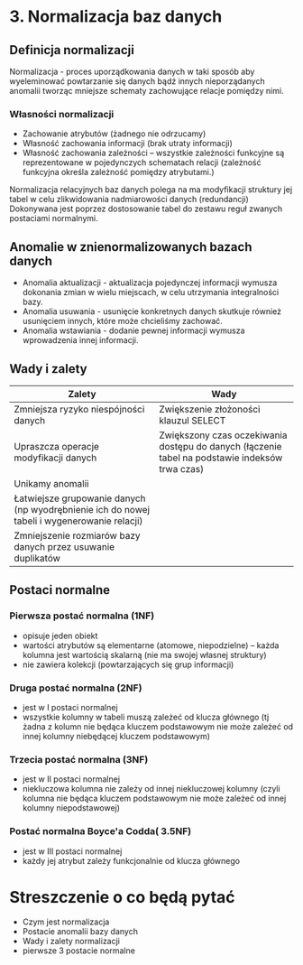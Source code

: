 # 3. Normalizacja baz danych 

## Definicja normalizacji
Normalizacja - proces uporządkowania danych w taki sposób aby wyeleminować powtarzanie się danych bądź innych nieporządanych anomalii tworząc mniejsze schematy zachowujące relacje pomiędzy nimi.

### Własności normalizacji 
 - Zachowanie atrybutów (żadnego nie odrzucamy)
 - Własność zachowania informacji (brak utraty informacji)
 -  Własność zachowania zależności – wszystkie zależności funkcyjne są reprezentowane w pojedynczych schematach relacji (zależność funkcyjna określa zależność pomiędzy atrybutami.)

Normalizacja relacyjnych baz danych polega na ma modyfikacji struktury jej tabel w celu zlikwidowania
nadmiarowości danych (redundancji) Dokonywana jest poprzez dostosowanie tabel do zestawu reguł
zwanych postaciami normalnymi.


## Anomalie w znienormalizowanych bazach danych
 - Anomalia aktualizacji - aktualizacja pojedynczej informacji wymusza dokonania zmian w wielu miejscach, w celu utrzymania integralności bazy. 
 - Anomalia usuwania - usunięcie konkretnych danych skutkuje również usunięciem innych, które może chcieliśmy zachować.
 - Anomalia wstawiania - dodanie pewnej informacji wymusza wprowadzenia innej informacji.

## Wady i zalety 

| Zalety | Wady |
|------|-------| 
| Zmniejsza ryzyko niespójności danych | Zwiększenie złożoności klauzul SELECT  |
| Upraszcza operacje modyfikacji danych| Zwiększony czas oczekiwania dostępu do danych (łączenie tabel na podstawie indeksów trwa czas)  |
| Unikamy anomalii| |
| Łatwiejsze grupowanie danych (np wyodrębnienie ich do nowej tabeli i wygenerowanie relacji) | |
| Zmniejszenie rozmiarów bazy danych przez usuwanie duplikatów | |

## Postaci normalne 

### Pierwsza postać normalna (1NF)
- opisuje jeden obiekt
- wartości atrybutów są elementarne (atomowe, niepodzielne) – każda kolumna jest wartością skalarną (nie ma swojej własnej struktury) 
- nie zawiera kolekcji (powtarzających się grup informacji)

### Druga postać normalna (2NF)
- jest w I postaci normalnej 
- wszystkie kolumny w tabeli muszą zależeć od klucza głównego (tj żadna z kolumn nie będąca kluczem podstawowym nie może zależeć od innej kolumny niebędącej kluczem podstawowym)

### Trzecia postać normalna (3NF)
- jest w II postaci normalnej
- niekluczowa kolumna nie zależy od innej niekluczowej kolumny (czyli kolumna nie będąca kluczem podstawowym nie może zależeć od innej kolumny niepodstawowej)


### Postać normalna Boyce'a Codda( 3.5NF)
- jest w III postaci normalnej
- każdy jej atrybut zależy funkcjonalnie od klucza głównego 


# Streszczenie o co będą pytać
- Czym jest normalizacja
- Postacie anomalii bazy danych
- Wady i zalety normalizacji
- pierwsze 3 postacie normalne
